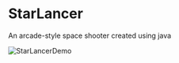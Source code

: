 # StarLancer
An arcade-style space shooter created using java

![StarLancerDemo](https://user-images.githubusercontent.com/59235360/165359686-50690d67-59ea-469e-b220-a80242561a54.gif)
